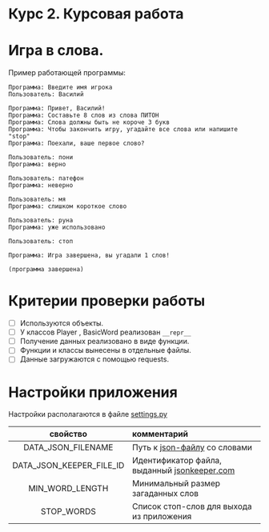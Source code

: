 # Курс 2. Курсовая работа

# Игра в слова.

Пример работающей программы:

```
Программа: Введите имя игрока
Пользователь: Василий

Программа: Привет, Василий!
Программа: Составьте 8 слов из слова ПИТОН
Программа: Слова должны быть не короче 3 букв
Программа: Чтобы закончить игру, угадайте все слова или напишите "stop"
Программа: Поехали, ваше первое слово?

Пользователь: пони
Программа: верно

Пользователь: патефон
Программа: неверно

Пользователь: мя
Программа: слишком короткое слово

Пользователь: руна
Программа: уже использовано

Пользователь: стоп

Программа: Игра завершена, вы угадали 1 слов!

(программа завершена)
```

# Критерии проверки работы

- [ ]  Используются объекты.
- [ ]  У классов Player , BasicWord реализован `__repr__`
- [ ]  Получение данных реализовано в виде функции.
- [ ]  Функции и классы вынесены в отдельные файлы.
- [ ]  Данные загружаются с помощью requests.

# Настройки приложения

Настройки располагаются в файле [settings.py](settings.py)

|         свойство         | комментарий                                                                 |
|:------------------------:|:----------------------------------------------------------------------------|
|  DATA_JSON_FILENAME      | Путь к [json-файлу](data/words.json) со словами                             |
| DATA_JSON_KEEPER_FILE_ID | Идентификатор файла, выданный [jsonkeeper.com](https://www.jsonkeeper.com/) |
|     MIN_WORD_LENGTH      | Минимальный размер загаданных слов                                          |
|        STOP_WORDS        | Список стоп-слов для выхода из приложения                                   |